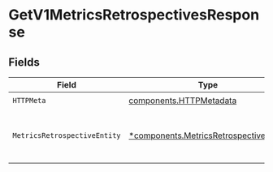 # GetV1MetricsRetrospectivesResponse


## Fields

| Field                                                                                           | Type                                                                                            | Required                                                                                        | Description                                                                                     |
| ----------------------------------------------------------------------------------------------- | ----------------------------------------------------------------------------------------------- | ----------------------------------------------------------------------------------------------- | ----------------------------------------------------------------------------------------------- |
| `HTTPMeta`                                                                                      | [components.HTTPMetadata](../../models/components/httpmetadata.md)                              | :heavy_check_mark:                                                                              | N/A                                                                                             |
| `MetricsRetrospectiveEntity`                                                                    | [*components.MetricsRetrospectiveEntity](../../models/components/metricsretrospectiveentity.md) | :heavy_minus_sign:                                                                              | Returns a report with retrospective analytics data                                              |